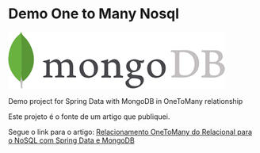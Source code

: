 # Demo One to Many Nosql

![MongoDB](mongodb.png)

Demo project for Spring Data with MongoDB in OneToMany relationship

Este projeto é o fonte de um artigo que publiquei.

Segue o link para o artigo: 
[Relacionamento OneToMany do Relacional para o NoSQL com Spring Data e MongoDB](https://medium.com/@fabiano_goes/relacionamento-onetomany-do-relacional-para-o-nosql-com-spring-data-e-mongodb-28fcf419dede)